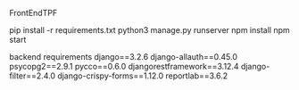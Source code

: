FrontEndTPF

pip install -r requirements.txt
python3 manage.py runserver
npm install
npm start


backend requirements
django==3.2.6
django-allauth==0.45.0
psycopg2==2.9.1
pycco==0.6.0
djangorestframework==3.12.4
django-filter==2.4.0
django-crispy-forms==1.12.0
reportlab==3.6.2
